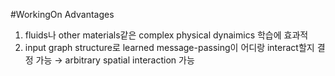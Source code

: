 #WorkingOn 
Advantages
1. fluids나 other materials같은 complex physical dynaimics 학습에 효과적
2. input graph structure로 learned message-passing이 어디랑 interact할지 결정 가능 $\rightarrow$ arbitrary spatial interaction 가능

